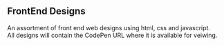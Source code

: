 ## FrontEnd Designs
An assortment of front end web designs using html, css and javascript. <br>
All designs will contain the CodePen URL where it is available for veiwing. 